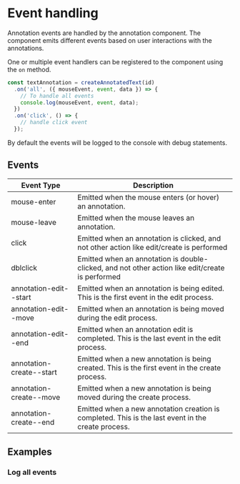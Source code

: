 # Event handling

Annotation events are handled by the annotation component.
The component emits different events based on user interactions with the annotations.

One or multiple event handlers can be registered to the component using the `on` method.

```typescript
const textAnnotation = createAnnotatedText(id)
  .on('all', ({ mouseEvent, event, data }) => {
    // To handle all events
    console.log(mouseEvent, event, data);
  })
  .on('click', () => {
    // handle click event
  });
```

By default the events will be logged to the console with debug statements.

## Events

| Event Type               | Description                                                                                        |
|--------------------------|----------------------------------------------------------------------------------------------------|
| mouse-enter              | Emitted when the mouse enters (or hover) an annotation.                                            |
| mouse-leave              | Emitted when the mouse leaves an annotation.                                                       |
| click                    | Emitted when an annotation is clicked, and not other action like edit/create is performed          |
| dblclick                 | Emitted when an annotation is double-clicked, and not other action like edit/create is performed   |
| annotation-edit--start   | Emitted when an annotation is being edited. This is the first event in the edit process.           |
| annotation-edit--move    | Emitted when an annotation is being moved during the edit process.                                 |
| annotation-edit--end     | Emitted when an annotation edit is completed. This is the last event in the edit process.          |
| annotation-create--start | Emitted when a new annotation is being created. This is the first event in the create process.     |
| annotation-create--move  | Emitted when a new annotation is being moved during the create process.                            |
| annotation-create--end   | Emitted when a new annotation creation is completed. This is the last event in the create process. |

## Examples

<script setup>
//
import { onMounted } from "vue";
import { createAnnotatedText, PlainTextAdapter, clearAnnotatedTextCache } from "@ghentcdh/vue-component-annotated-text";
import { plainText } from "@demo";

const id = "annotation-log";

onMounted(()=> {
    clearAnnotatedTextCache()
    createAnnotatedText(id,
        {
            text: PlainTextAdapter(),
            annotation: {
                create: true,
                edit: true
            },
        })
    .setText(plainText.text)
    .setAnnotations(plainText.annotations)
    .on('all', ({ mouseEvent, event, data }) => {
        console.log(mouseEvent, event, data);
        const logger = document.getElementById("annotation-logger");
        if (logger) {
            logger.innerHTML = `<p><b>${event}</b>: ${data.annotation.id}</p>`;
        }
    })

});


</script>

### Log all events

<div id="annotation-log"></div>
<pre id="annotation-logger"></pre>

